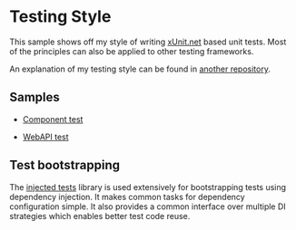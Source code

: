 # Testing Style

This sample shows off my style of writing [xUnit.net][xunit] based unit tests.
Most of the principles can also be applied to other testing frameworks.

An explanation of my testing style can be found in [another repository][knowhowTestStructure].

[knowhowTestStructure]: https://github.com/koenigst/knowhow/blob/main/testing/structure.md

## Samples

* [Component test](test/SampleApp.Test/GuessingServiceTest.cs)

* [WebAPI test](test/SampleApp.Test/GuessingApiTest.cs)

## Test bootstrapping

The [injected tests][injectedTests] library is used extensively for bootstrapping tests using dependency injection.
It makes common tasks for dependency configuration simple.
It also provides a common interface over multiple DI strategies which enables better test code reuse.

[xunit]: https://github.com/xunit/xunit
[injectedTests]: https://github.com/InjectedTests/InjectedTests
